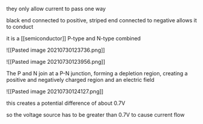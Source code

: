 they only allow current to pass one way

black end connected to positive, striped end connected to negative allows it to conduct

it is a [[semiconductor]] P-type and N-type combined

![[Pasted image 20210730123736.png]]

![[Pasted image 20210730123956.png]]

The P and N join at a P-N junction, forming a depletion region, creating a positive and negatively charged region and an electric field

![[Pasted image 20210730124127.png]]

this creates a potential difference of about 0.7V

so the voltage source has to be greater than 0.7V to cause current flow